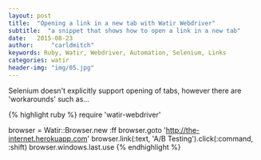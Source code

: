 ```yaml
---
layout: post
title:  "Opening a link in a new tab with Watir Webdriver"
subtitle:  "a snippet that shows how to open a link in a new tab"
date:   2015-08-23
author:     "carldmitch"
keywords: Ruby, Watir, Webdriver, Automation, Selenium, Links 
categories: watir
header-img: "img/05.jpg"
---
```


Selenium doesn't explicitly support opening of tabs,
however there are 'workarounds' such as...

{% highlight ruby %}
require 'watir-webdriver'

browser = Watir::Browser.new :ff
browser.goto 'http://the-internet.herokuapp.com'
browser.link(:text, 'A/B Testing').click(:command, :shift)
browser.windows.last.use
{% endhighlight %}
